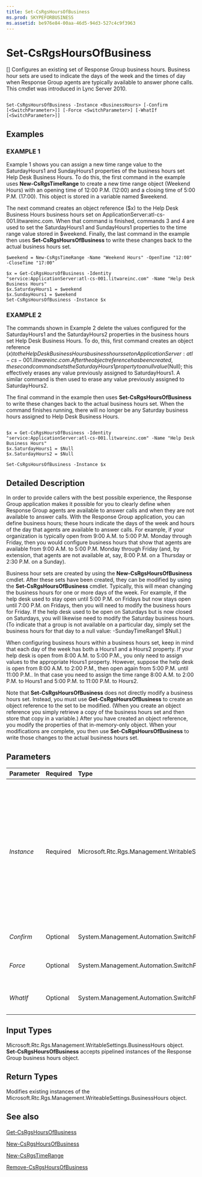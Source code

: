 ```yaml
---
title: Set-CsRgsHoursOfBusiness
ms.prod: SKYPEFORBUSINESS
ms.assetid: be976e84-00aa-46d5-94d3-527c4c9f3963
---
```



# Set-CsRgsHoursOfBusiness
[]
Configures an existing set of Response Group business hours. Business hour sets are used to indicate the days of the week and the times of day when Response Group agents are typically available to answer phone calls. This cmdlet was introduced in Lync Server 2010.
  
    
    


```

Set-CsRgsHoursOfBusiness -Instance <BusinessHours> [-Confirm [<SwitchParameter>]] [-Force <SwitchParameter>] [-WhatIf [<SwitchParameter>]]
```


## Examples


  
    
    

### EXAMPLE 1

Example 1 shows you can assign a new time range value to the SaturdayHours1 and SundayHours1 properties of the business hours set Help Desk Business Hours. To do this, the first command in the example uses **New-CsRgsTimeRange** to create a new time range object (Weekend Hours) with an opening time of 12:00 P.M. (12:00) and a closing time of 5:00 P.M. (17:00). This object is stored in a variable named $weekend.
  
    
    
The next command creates an object reference ($x) to the Help Desk Business Hours business hours set on ApplicationServer:atl-cs-001.litwareinc.com. When that command is finished, commands 3 and 4 are used to set the SaturdayHours1 and SundayHours1 properties to the time range value stored in $weekend. Finally, the last command in the example then uses **Set-CsRgsHoursOfBusiness** to write these changes back to the actual business hours set.
  
    
    



```
$weekend = New-CsRgsTimeRange -Name "Weekend Hours" -OpenTime "12:00" -CloseTime "17:00"

$x = Get-CsRgsHoursOfBusiness -Identity "service:ApplicationServer:atl-cs-001.litwareinc.com" -Name "Help Desk Business Hours"
$x.SaturdayHours1 = $weekend
$x.SundayHours1 = $weekend
Set-CsRgsHoursOfBusiness -Instance $x
```


### EXAMPLE 2

The commands shown in Example 2 delete the values configured for the SaturdayHours1 and the SaturdayHours2 properties in the business hours set Help Desk Business Hours. To do, this, first command creates an object reference ($x) to the Help Desk Business Hours business hours set on ApplicationServer:atl-cs-001.litwareinc.com. After the object reference has been created, the second command sets the SaturdayHours1 property to a null value ($Null); this effectively erases any value previously assigned to SaturdayHours1. A similar command is then used to erase any value previously assigned to SaturdayHours2. 
  
    
    
The final command in the example then uses **Set-CsRgsHoursOfBusiness** to write these changes back to the actual business hours set. When the command finishes running, there will no longer be any Saturday business hours assigned to Help Desk Business Hours.
  
    
    



```

$x = Get-CsRgsHoursOfBusiness -Identity "service:ApplicationServer:atl-cs-001.litwareinc.com" -Name "Help Desk Business Hours"
$x.SaturdayHours1 = $Null
$x.SaturdayHours2 = $Null

Set-CsRgsHoursOfBusiness -Instance $x
```


## Detailed Description

In order to provide callers with the best possible experience, the Response Group application makes it possible for you to clearly define when Response Group agents are available to answer calls and when they are not available to answer calls. With the Response Group application, you can define business hours; these hours indicate the days of the week and hours of the day that agents are available to answer calls. For example, if your organization is typically open from 9:00 A.M. to 5:00 P.M. Monday through Friday, then you would configure business hours that show that agents are available from 9:00 A.M. to 5:00 P.M. Monday through Friday (and, by extension, that agents are not available at, say, 8:00 P.M. on a Thursday or 2:30 P.M. on a Sunday).
  
    
    
Business hour sets are created by using the **New-CsRgsHoursOfBusiness** cmdlet. After these sets have been created, they can be modified by using the **Set-CsRgsHoursOfBusiness** cmdlet. Typically, this will mean changing the business hours for one or more days of the week. For example, if the help desk used to stay open until 5:00 P.M. on Fridays but now stays open until 7:00 P.M. on Fridays, then you will need to modify the business hours for Friday. If the help desk used to be open on Saturdays but is now closed on Saturdays, you will likewise need to modify the Saturday business hours. (To indicate that a group is not available on a particular day, simply set the business hours for that day to a null value: -SundayTimeRange1 $Null.)
  
    
    
When configuring business hours within a business hours set, keep in mind that each day of the week has both a Hours1 and a Hours2 property. If your help desk is open from 8:00 A.M. to 5:00 P.M., you only need to assign values to the appropriate Hours1 property. However, suppose the help desk is open from 8:00 A.M. to 2:00 P.M., then open again from 5:00 P.M. until 11:00 P.M.. In that case you need to assign the time range 8:00 A.M. to 2:00 P.M. to Hours1 and 5:00 P.M. to 11:00 P.M. to Hours2.
  
    
    
Note that **Set-CsRgsHoursOfBusiness** does not directly modify a business hours set. Instead, you must use **Get-CsRgsHoursOfBusiness** to create an object reference to the set to be modified. (When you create an object reference you simply retrieve a copy of the business hours set and then store that copy in a variable.) After you have created an object reference, you modify the properties of that in-memory-only object. When your modifications are complete, you then use **Set-CsRgsHoursOfBusiness** to write those changes to the actual business hours set.
  
    
    

## Parameters



|**Parameter**|**Required**|**Type**|**Description**|
|:-----|:-----|:-----|:-----|
| _Instance_ <br/> |Required  <br/> |Microsoft.Rtc.Rgs.Management.WritableSettings.BusinessHours  <br/> |Object reference to the business hours set to be modified. An object reference is typically retrieved by using the **Get-CsRgsHoursOfBusiness** cmdlet and assigning the returned value to a variable; for example, this command returns an object reference to the Help Desk business hours set, and stores that object reference in a variable named $x: <br/>  `$x = Get-CsRgsHoursOfBusiness -Identity service:ApplicationServer:atl-cs-001.litwareinc.com -Name "Help Desk"` <br/> |
| _Confirm_ <br/> |Optional  <br/> |System.Management.Automation.SwitchParameter  <br/> |Prompts you for confirmation before executing the command.  <br/> |
| _Force_ <br/> |Optional  <br/> |System.Management.Automation.SwitchParameter  <br/> |Suppresses the display of any non-fatal error message that might occur when running the command.  <br/> |
| _WhatIf_ <br/> |Optional  <br/> |System.Management.Automation.SwitchParameter  <br/> |Describes what would happen if you executed the command without actually executing the command.  <br/> |
   

## Input Types

Microsoft.Rtc.Rgs.Management.WritableSettings.BusinessHours object. **Set-CsRgsHoursOfBusiness** accepts pipelined instances of the Response Group business hours object.
  
    
    

## Return Types

Modifies existing instances of the Microsoft.Rtc.Rgs.Management.WriteableSettings.BusinessHours object.
  
    
    

## See also


#### 


  
    
    
 [Get-CsRgsHoursOfBusiness](get-csrgshoursofbusiness.md)
  
    
    
 [New-CsRgsHoursOfBusiness](new-csrgshoursofbusiness.md)
  
    
    
 [New-CsRgsTimeRange](new-csrgstimerange.md)
  
    
    
 [Remove-CsRgsHoursOfBusiness](remove-csrgshoursofbusiness.md)

